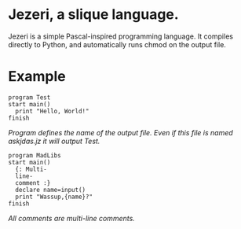 # Jezeri, a slique language.
Jezeri is a simple Pascal-inspired programming language. It compiles directly to Python, and automatically runs chmod on the output file.
# Example
```
program Test
start main()
  print "Hello, World!"
finish
```
_Program defines the name of the output file. Even if this file is named askjdas.jz it will output Test._
```
program MadLibs
start main()
  {: Multi-
  line-
  comment :}
  declare name=input()
  print "Wassup,{name}?"
finish
```
_All comments are multi-line comments._
